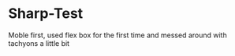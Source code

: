 # Sharp-Test
Moble first, used flex box for the first time and messed around with tachyons a little bit
